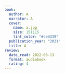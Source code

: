 ```yaml
---
book:
  author: A
  narrator: A
  cover:
    name: a.jpg
    size: 151115
    tint_color: "#ce4339"
  publication_year: "2021"
  title: A
review:
  date_read: 2022-03-13
  format: audiobook
  rating: 4
---
```


